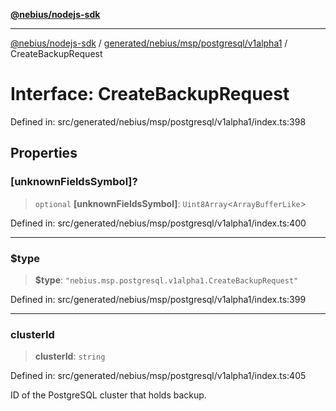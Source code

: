 [**@nebius/nodejs-sdk**](../../../../../../README.md)

***

[@nebius/nodejs-sdk](../../../../../../README.md) / [generated/nebius/msp/postgresql/v1alpha1](../README.md) / CreateBackupRequest

# Interface: CreateBackupRequest

Defined in: src/generated/nebius/msp/postgresql/v1alpha1/index.ts:398

## Properties

### \[unknownFieldsSymbol\]?

> `optional` **\[unknownFieldsSymbol\]**: `Uint8Array`\<`ArrayBufferLike`\>

Defined in: src/generated/nebius/msp/postgresql/v1alpha1/index.ts:400

***

### $type

> **$type**: `"nebius.msp.postgresql.v1alpha1.CreateBackupRequest"`

Defined in: src/generated/nebius/msp/postgresql/v1alpha1/index.ts:399

***

### clusterId

> **clusterId**: `string`

Defined in: src/generated/nebius/msp/postgresql/v1alpha1/index.ts:405

ID of the PostgreSQL cluster that holds backup.
